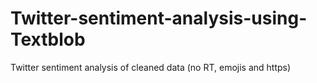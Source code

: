 # Twitter-sentiment-analysis-using-Textblob
Twitter sentiment analysis of cleaned data (no RT, emojis and https)
